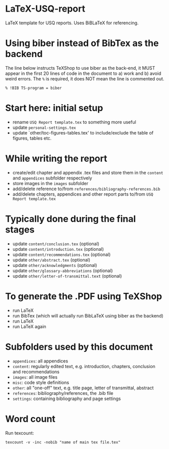 # LaTeX-USQ-report
LaTeX template for USQ reports. Uses BiBLaTeX for referencing.

# Using biber instead of BibTex as the backend
The line below instructs TeXShop to use biber as the back-end, it MUST appear in the first 20 lines of code in the document to a) work and b) avoid weird errors. The `%` is required, it does NOT mean the line is commented out.

`% !BIB TS-program = biber`

# Start here: initial setup
- rename `USQ Report template.tex` to something more useful
- update `personal-settings.tex`
- update `other/toc-figures-tables.tex' to include/exclude the table of figures, tables etc.

# While writing the report
- create/edit chapter and appendix .tex files and store them in the `content` and `appendices` subfolder respectively
- store images in the `images` subfolder
- add/delete reference to/from `references/bibliography-references.bib`
- add/delete chapters, appendices and other report parts to/from `USQ Report template.tex`

# Typically done during the final stages
- update `content/conclusion.tex` (optional)
- update `content/introduction.tex` (optional)
- update `content/recommendations.tex` (optional)
- update `other/abstract.tex` (optional)
- update `other/acknowledgments` (optional)
- update `other/glossary-abbreviations` (optional)
- update `other/letter-of-transmittal.text` (optional)

# To generate the .PDF using TeXShop
- run LaTeX
- run BibTex (which will actually run BibLaTeX using biber as the backend)
- run LaTeX
- run LaTeX again

# Subfolders used by this document
- `appendices`: all appendices
- `content`: regularly edited text, e.g. introduction, chapters, conclusion and recommendations
- `images`: all image files
- `misc`: code style definitions
- `other`: all "one-off" text, e.g. title page, letter of transmittal, abstract
- `references`: bibliography/references, the .bib file
- `settings`: containing bibliography and page settings

# Word count
Run texcount:

`texcount -v -inc -nobib "name of main tex file.tex"`
